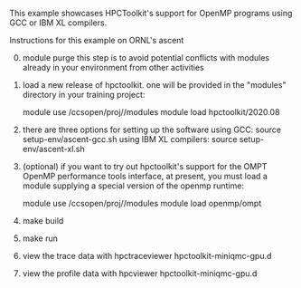 This example showcases HPCToolkit's support for OpenMP programs using GCC or IBM XL compilers.

Instructions for this example on ORNL's ascent

0. module purge
   this step is to avoid potential conflicts with modules already in your environment from other activities

1. load a new release of hpctoolkit. one will be provided in the "modules" directory in your training project:

   module use /ccsopen/proj/<YOUR PROJECT ID>/modules
   module load hpctoolkit/2020.08

2. there are three options for setting up the software
   using GCC: source setup-env/ascent-gcc.sh
   using IBM XL compilers: source setup-env/ascent-xl.sh

3. (optional) if you want to try out hpctoolkit's support for the OMPT OpenMP performance tools interface, 
   at present, you must load a module supplying a special version of the openmp runtime:

   module use /ccsopen/proj/<YOUR PROJECT ID>/modules
   module load openmp/ompt

4. make build

5. make run

6. view the trace data with 
     hpctraceviewer hpctoolkit-miniqmc-gpu.d

7. view the profile data with 
     hpcviewer hpctoolkit-miniqmc-gpu.d
